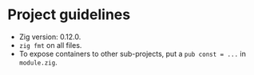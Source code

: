 # Project guidelines

* Zig version: 0.12.0.
* `zig fmt` on all files.
* To expose containers to other sub-projects, put a `pub const = ...` in `module.zig`.
